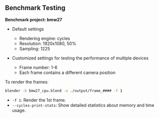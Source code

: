## Benchmark Testing

**Benchmark project: bmw27**
- Default settings
  - Rendering engine: cycles
  - Resolution: 1920x1080, 50%
  - Sampling: 1225

- Customized settings for testing the performance of multiple devices
  - Frame number: 1-6
  - Each frame contains a different camera position

To render the frames:
```bash
blender -b bmw27_cpu.blend -o ./output/frame_#### -f 1 
```
- `-f 1`: Render the 1st frame.
- `--cycles-print-stats`: Show detailed statistics about memory and time usage.